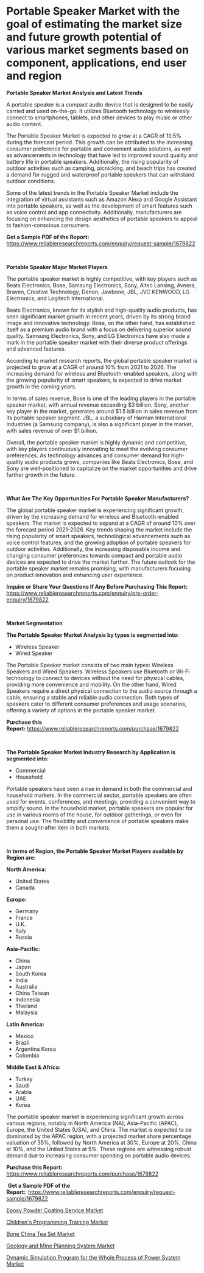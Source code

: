 <p><h1>Portable Speaker Market with the goal of estimating the market size and future growth potential of various market segments based on component, applications, end user and region</h1></p><p><strong>Portable Speaker Market Analysis and Latest Trends</strong></p>
<p><p>A portable speaker is a compact audio device that is designed to be easily carried and used on-the-go. It utilizes Bluetooth technology to wirelessly connect to smartphones, tablets, and other devices to play music or other audio content.</p><p>The Portable Speaker Market is expected to grow at a CAGR of 10.5% during the forecast period. This growth can be attributed to the increasing consumer preference for portable and convenient audio solutions, as well as advancements in technology that have led to improved sound quality and battery life in portable speakers. Additionally, the rising popularity of outdoor activities such as camping, picnicking, and beach trips has created a demand for rugged and waterproof portable speakers that can withstand outdoor conditions.</p><p>Some of the latest trends in the Portable Speaker Market include the integration of virtual assistants such as Amazon Alexa and Google Assistant into portable speakers, as well as the development of smart features such as voice control and app connectivity. Additionally, manufacturers are focusing on enhancing the design aesthetics of portable speakers to appeal to fashion-conscious consumers.</p></p>
<p><strong>Get a Sample PDF of the Report:&nbsp;</strong> <a href="https://www.reliableresearchreports.com/enquiry/request-sample/1679822">https://www.reliableresearchreports.com/enquiry/request-sample/1679822</a></p>
<p>&nbsp;</p>
<p><strong>Portable Speaker Major Market Players</strong></p>
<p><p>The portable speaker market is highly competitive, with key players such as Beats Electronics, Bose, Samsung Electronics, Sony, Altec Lansing, Avnera, Braven, Creative Technology, Denon, Jawbone, JBL, JVC KENWOOD, LG Electronics, and Logitech International. </p><p>Beats Electronics, known for its stylish and high-quality audio products, has seen significant market growth in recent years, driven by its strong brand image and innovative technology. Bose, on the other hand, has established itself as a premium audio brand with a focus on delivering superior sound quality. Samsung Electronics, Sony, and LG Electronics have also made a mark in the portable speaker market with their diverse product offerings and advanced features.</p><p>According to market research reports, the global portable speaker market is projected to grow at a CAGR of around 10% from 2021 to 2026. The increasing demand for wireless and Bluetooth-enabled speakers, along with the growing popularity of smart speakers, is expected to drive market growth in the coming years.</p><p>In terms of sales revenue, Bose is one of the leading players in the portable speaker market, with annual revenue exceeding $3 billion. Sony, another key player in the market, generates around $1.5 billion in sales revenue from its portable speaker segment. JBL, a subsidiary of Harman International Industries (a Samsung company), is also a significant player in the market, with sales revenue of over $1 billion.</p><p>Overall, the portable speaker market is highly dynamic and competitive, with key players continuously innovating to meet the evolving consumer preferences. As technology advances and consumer demand for high-quality audio products grows, companies like Beats Electronics, Bose, and Sony are well-positioned to capitalize on the market opportunities and drive further growth in the future.</p></p>
<p>&nbsp;</p>
<p><strong>What Are The Key Opportunities For Portable Speaker Manufacturers?</strong></p>
<p><p>The global portable speaker market is experiencing significant growth, driven by the increasing demand for wireless and Bluetooth-enabled speakers. The market is expected to expand at a CAGR of around 10% over the forecast period 2021-2026. Key trends shaping the market include the rising popularity of smart speakers, technological advancements such as voice control features, and the growing adoption of portable speakers for outdoor activities. Additionally, the increasing disposable income and changing consumer preferences towards compact and portable audio devices are expected to drive the market further. The future outlook for the portable speaker market remains promising, with manufacturers focusing on product innovation and enhancing user experience.</p></p>
<p><strong>Inquire or Share Your Questions If Any Before Purchasing This Report:</strong> <a href="https://www.reliableresearchreports.com/enquiry/pre-order-enquiry/1679822">https://www.reliableresearchreports.com/enquiry/pre-order-enquiry/1679822</a></p>
<p>&nbsp;</p>
<p><strong>Market Segmentation</strong></p>
<p><strong>The Portable Speaker Market Analysis by types is segmented into:</strong></p>
<p><ul><li>Wireless Speaker</li><li>Wired Speaker</li></ul></p>
<p><p>The Portable Speaker market consists of two main types: Wireless Speakers and Wired Speakers. Wireless Speakers use Bluetooth or Wi-Fi technology to connect to devices without the need for physical cables, providing more convenience and mobility. On the other hand, Wired Speakers require a direct physical connection to the audio source through a cable, ensuring a stable and reliable audio connection. Both types of speakers cater to different consumer preferences and usage scenarios, offering a variety of options in the portable speaker market.</p></p>
<p><strong>Purchase this Report:&nbsp;</strong><a href="https://www.reliableresearchreports.com/purchase/1679822">https://www.reliableresearchreports.com/purchase/1679822</a></p>
<p>&nbsp;</p>
<p><strong>The Portable Speaker Market Industry Research by Application is segmented into:</strong></p>
<p><ul><li>Commercial</li><li>Household</li></ul></p>
<p><p>Portable speakers have seen a rise in demand in both the commercial and household markets. In the commercial sector, portable speakers are often used for events, conferences, and meetings, providing a convenient way to amplify sound. In the household market, portable speakers are popular for use in various rooms of the house, for outdoor gatherings, or even for personal use. The flexibility and convenience of portable speakers make them a sought-after item in both markets.</p></p>
<p>&nbsp;</p>
<p><strong>In terms of Region, the Portable Speaker Market Players available by Region are:</strong></p>
<p>
    <p> <strong> North America: </strong>
        <ul>
            <li>United States</li>
            <li>Canada</li>
        </ul>
        </p> 
    <p> <strong> Europe: </strong>
        <ul>
            <li>Germany</li>
            <li>France</li>
            <li>U.K.</li>
            <li>Italy</li>
            <li>Russia</li>
        </ul>
        </p> 
    <p> <strong> Asia-Pacific: </strong>
        <ul>
            <li>China</li>
            <li>Japan</li>
            <li>South Korea</li>
            <li>India</li>
            <li>Australia</li>
            <li>China Taiwan</li>
            <li>Indonesia</li>
            <li>Thailand</li>
            <li>Malaysia</li>
        </ul>
        </p> 
    <p> <strong> Latin America: </strong>
        <ul>
            <li>Mexico</li>
            <li>Brazil</li>
            <li>Argentina Korea</li>
            <li>Colombia</li>
        </ul>
        </p> 
    <p> <strong> Middle East & Africa: </strong>
        <ul>
            <li>Turkey</li>
            <li>Saudi</li>
            <li>Arabia</li>
            <li>UAE</li>
            <li>Korea</li>
        </ul>
    </p>
    </p>
<p><p>The portable speaker market is experiencing significant growth across various regions, notably in North America (NA), Asia-Pacific (APAC), Europe, the United States (USA), and China. The market is expected to be dominated by the APAC region, with a projected market share percentage valuation of 35%, followed by North America at 30%, Europe at 20%, China at 10%, and the United States at 5%. These regions are witnessing robust demand due to increasing consumer spending on portable audio devices.</p></p>
<p><strong>Purchase this Report: </strong><a href="https://www.reliableresearchreports.com/purchase/1679822">https://www.reliableresearchreports.com/purchase/1679822</a></p>
<p>&nbsp;<strong>Get a Sample PDF of the Report:&nbsp;&nbsp;</strong><a href="https://www.reliableresearchreports.com/enquiry/request-sample/1679822">https://www.reliableresearchreports.com/enquiry/request-sample/1679822</a></p>
<p><strong></strong></p>
<p><p><a href="https://medium.com/@teresalittle41/epoxy-powder-coating-service-market-analysis-and-sze-forecasted-for-period-from-2024-to-2031-dbea94c25289">Epoxy Powder Coating Service Market</a></p><p><a href="https://medium.com/@teresalittle41/childrens-programming-training-market-share-evolution-and-market-growth-trends-2024-2031-8f1398e2025f">Children's Programming Training Market</a></p><p><a href="https://github.com/Angelnienowdseej3e45z3p8c/Market-Research-Report-List-1/blob/main/bone-china-tea-set-market.md">Bone China Tea Set Market</a></p><p><a href="https://medium.com/@jeanlopez1945/geology-and-mine-planning-system-market-size-reveals-the-best-marketing-channels-in-global-industry-371501bfc972">Geology and Mine Planning System Market</a></p><p><a href="https://medium.com/@jeanlopez1945/dynamic-simulation-program-for-the-whole-process-of-power-system-nbsp-market-focuses-on-market-df042d788384">Dynamic Simulation Program for the Whole Process of Power System Market</a></p></p>